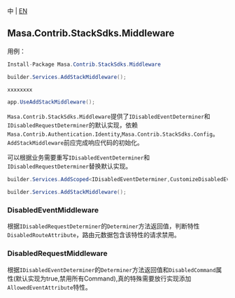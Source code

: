 中 | [EN](README.md)

## Masa.Contrib.StackSdks.Middleware

用例：

```C#
Install-Package Masa.Contrib.StackSdks.Middleware
```

```C#
builder.Services.AddStackMiddleware();

xxxxxxxx

app.UseAddStackMiddleware();
```

`Masa.Contrib.StackSdks.Middleware`提供了`IDisabledEventDeterminer`和`IDisabledRequestDeterminer`的默认实现，依赖`Masa.Contrib.Authentication.Identity`,`Masa.Contrib.StackSdks.Config`。`AddStackMiddleware`前应完成响应代码的初始化。

可以根据业务需要重写`IDisabledEventDeterminer`和`IDisabledRequestDeterminer`替换默认实现。

```C#
builder.Services.AddScoped<IDisabledEventDeterminer,CustomizeDisabledEventDeterminer>();

builder.Services.AddStackMiddleware();
```

### DisabledEventMiddleware

根据`IDisabledRequestDeterminer`的`Determiner`方法返回值，判断特性`DisabledRouteAttribute`，路由元数据包含该特性的请求禁用。

### DisabledRequestMiddleware

根据`IDisabledEventDeterminer`的`Determiner`方法返回值和`DisabledCommand`属性(默认实现为true,禁用所有Command),真的特殊需要放行实现添加`AllowedEventAttribute`特性。

